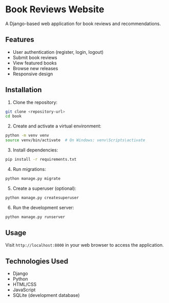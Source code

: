 # Book Reviews Website

A Django-based web application for book reviews and recommendations.

## Features

- User authentication (register, login, logout)
- Submit book reviews
- View featured books
- Browse new releases
- Responsive design

## Installation

1. Clone the repository:
```bash
git clone <repository-url>
cd book
```

2. Create and activate a virtual environment:
```bash
python -m venv venv
source venv/bin/activate  # On Windows: venv\Scripts\activate
```

3. Install dependencies:
```bash
pip install -r requirements.txt
```

4. Run migrations:
```bash
python manage.py migrate
```

5. Create a superuser (optional):
```bash
python manage.py createsuperuser
```

6. Run the development server:
```bash
python manage.py runserver
```

## Usage

Visit `http://localhost:8000` in your web browser to access the application.

## Technologies Used

- Django
- Python
- HTML/CSS
- JavaScript
- SQLite (development database) 